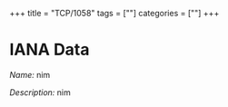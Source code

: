 +++
title = "TCP/1058"
tags = [""]
categories = [""]
+++

# IANA Data

_Name:_ nim

_Description:_ nim

